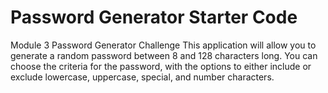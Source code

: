 # Password Generator Starter Code
Module 3 Password Generator Challenge
This application will allow you to generate a random password between 8 and 128 characters long. 
You can choose the criteria for the password, with the options to either include or exclude lowercase, uppercase, special,
and number characters. 
